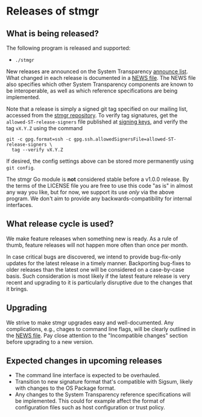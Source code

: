 # Releases of stmgr

## What is being released?

The following program is released and supported:

  - `./stmgr`

New releases are announced on the System Transparency [announce list][].
What changed in each release is documented in a [NEWS file](./NEWS). The
NEWS file also specifies which other System Transparency components are
known to be interoperable, as well as which reference specifications are
being implemented.

Note that a release is simply a signed git tag specified on our mailing
list, accessed from the [stmgr repository][]. To verify tag signatures,
get the `allowed-ST-release-signers` file published at [signing keys][],
and verify the tag `vX.Y.Z` using the command
```
git -c gpg.format=ssh -c gpg.ssh.allowedSignersFile=allowed-ST-release-signers \
  tag --verify vX.Y.Z
```
If desired, the config settings above can be stored more permanently using
`git config`.

The stmgr Go module is **not** considered stable before a v1.0.0 release.  By
the terms of the LICENSE file you are free to use this code "as is" in almost
any way you like, but for now, we support its use _only_ via the above program.
We don't aim to provide any backwards-compatibility for internal interfaces.

[announce list]: https://lists.system-transparency.org/mailman3/postorius/lists/st-announce.lists.system-transparency.org/
[stmgr repository]: https://git.glasklar.is/system-transparency/core/stmgr/
[signing keys]: https://www.system-transparency.org/keys

## What release cycle is used?

We make feature releases when something new is ready.  As a rule of thumb,
feature releases will not happen more often than once per month.

In case critical bugs are discovered, we intend to provide bug-fix-only updates
for the latest release in a timely manner.  Backporting bug-fixes to older
releases than the latest one will be considered on a case-by-case basis.  Such
consideration is most likely if the latest feature release is very recent and
upgrading to it is particularly disruptive due to the changes that it brings.

## Upgrading

We strive to make stmgr upgrades easy and well-documented. Any complications,
e.g., chages to command line flags, will be clearly outlined in the [NEWS
file](./NEWS). Pay close attention to the "Incompatible changes" section before
upgrading to a new version.

## Expected changes in upcoming releases

  - The command line interface is expected to be overhauled.
  - Transition to new signature format that's compatible with Sigsum,
    likely with changes to the OS Package format.
  - Any changes to the System Transparency reference specifications will be
implemented.  This could for example affect the format of configuration
files such as host configuration or trust policy.

